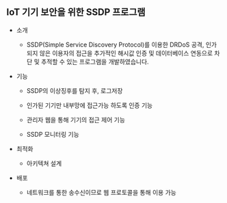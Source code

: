 ## IoT 기기 보안을 위한 SSDP 프로그램

* 소개
  *  SSDP(Simple Service Discovery Protocol)를 이용한 DRDoS 공격, 인가되지 않은 이용자의 접근을 추가적인 해시값 인증 및 데이터베이스 연동으로 차단 및 추적할 수 있는 프로그램을 개발하였습니다.

* 기능
  *  SSDP의 이상징후를 탐지 후, 로그저장

  *  인가된 기기만 내부망에 접근가능 하도록 인증 기능

  *  관리자 웹을 통해 기기의 접근 제어 기능 

  *  SSDP 모니터링 기능

* 최적화
  *  아키텍쳐 설계

* 배포
  *  네트워크를 통한 송수신이므로 웹 프로토콜을 통해 이용 가능